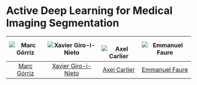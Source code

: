 # Active Deep Learning for Medical Imaging Segmentation

| ![Marc Górriz][MarcGorriz-photo]  | ![Xavier Giro-i-Nieto][XavierGiro-photo]  |  ![Axel Carlier][AxelCarlier-photo] | ![Emmanuel Faure][EmmanuelFaure-photo]  |
|:-:|:-:|:-:|:-:|
| [Marc Górriz][MarcGorriz-web]  | [Xavier Giro-i-Nieto][XavierGiro-web] | [Axel Carlier][AxelCarlier-web] | [Emmanuel Faure][EmmanuelFaure-web] |

[MarcGorriz-web]: https://www.linkedin.com/in/marc-górriz-blanch-74501a123/
[XavierGiro-web]: https://imatge.upc.edu/web/people/xavier-giro
[AxelCarlier-web]: http://carlier.perso.enseeiht.fr
[EmmanuelFaure-web]: https://www.irit.fr/~Emmanuel.Faure/



[MarcGorriz-photo]: https://raw.githubusercontent.com/marc-gorriz/CEAL-Medical-Image-Segmentation/master/authors/MarcGorriz.jpg
[XavierGiro-photo]: https://raw.githubusercontent.com/marc-gorriz/CEAL-Medical-Image-Segmentation/master/authors/XavierGiro.jpg
[AxelCarlier-photo]: https://raw.githubusercontent.com/marc-gorriz/CEAL-Medical-Image-Segmentation/master/authors/AxelCarlier.jpg
[EmmanuelFaure-photo]: https://raw.githubusercontent.com/marc-gorriz/CEAL-Medical-Image-Segmentation/master/authors/EmmanuelFaure.png
